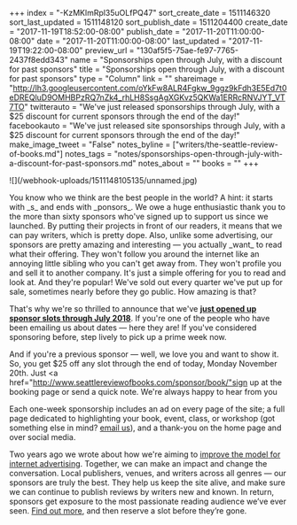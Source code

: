 +++
index = "-KzMKlmRpl35uOLfPQ47"
sort_create_date = 1511146320
sort_last_updated = 1511148120
sort_publish_date = 1511204400
create_date = "2017-11-19T18:52:00-08:00"
publish_date = "2017-11-20T11:00:00-08:00"
date = "2017-11-20T11:00:00-08:00"
last_updated = "2017-11-19T19:22:00-08:00"
preview_url = "130af5f5-75ae-fe97-7765-2437f8edd343"
name = "Sponsorships open through July, with a discount for past sponsors"
title = "Sponsorships open through July, with a discount for past sponsors"
type = "Column"
link = ""
shareimage = "http://lh3.googleusercontent.com/oYkFw8ALR4Fgkw_9ggz9kFdh3E5Ed7t0eDREQluD9OMHBPzRQ7nZk4_rhLH8SsgAgXGKvz5QKWa1ERRcRNVJYT_VT7TO"
twitterauto = "We've just released sponsorships through July, with a $25 discount for current sponsors through the end of the day!"
facebookauto = "We've just released site sponsorships through July, with a $25 discount for current sponsors through the end of the day!"
make_image_tweet = "False"
notes_byline = ["writers/the-seattle-review-of-books.md"]
notes_tags = "notes/sponsorships-open-through-july-with-a-discount-for-past-sponsors.md"
notes_about = ""
books = ""
+++
<p class="image-left">![](/webhook-uploads/1511148105135/unnamed.jpg)</p>

<p class="noindent">You know who we think are the best people in the world? A hint: it starts with _s_ and ends with _ponsors_. We owe a huge enthusiastic thank you to the more than sixty sponsors who've signed up to support us since we launched. By putting their projects in front of our readers, it means that we can pay writers, which is pretty dope. Also, unlike some advertising, our sponsors are pretty amazing and interesting &mdash; you actually _want_ to read what their offering. They won't follow you around the internet like an annoying little sibling who you can't get away from. They won't profile you and sell it to another company. It's just a simple offering for you to read and look at. And they're popular! We've sold out every quarter we've put up for sale, sometimes nearly before they go public. How amazing is that?</p>

That's why we're so thrilled to announce that we've <a href="http://www.seattlereviewofbooks.com/sponsor/book/">**just opened up sponsor slots through July 2018**</a>. If you're one of the people who have been emailing us about dates — here they are! If you've considered sponsoring before, step lively to pick up a prime week now.

And if you're a previous sponsor — well, we love you and want to show it. So, you get $25 off any slot through the end of today, Monday November 20th. Just <a href="http://www.seattlereviewofbooks.com/sponsor/book/"sign up at the booking page</a> or send a quick note. We're always happy to hear from you</a>

Each one-week sponsorship includes an ad on every page of the site; a full page dedicated to highlighting your book, event, class, or workshop (got something else in mind? <a href=mailto:sponsorships@seattlereviewofbooks.com>email us</a>), and a thank-you on the home page and over social media.

Two years ago we wrote about how we're aiming to <a href="http://www.seattlereviewofbooks.com/notes/2015/08/05/help-us-make-internet-advertisements-100-percent-less-terrible/">improve the model for internet advertising</a>. Together, we can make an impact and change the conversation. Local publishers, venues, and writers across all genres &mdash; our sponsors are truly the best. They help us keep the site alive, and make sure we can continue to publish reviews by writers new and known. In return, sponsors get exposure to the most passionate reading audience we’ve ever seen. <a href="http://www.seattlereviewofbooks.com/sponsor/">Find out more</a>, and then reserve a slot before they&#8217;re gone.